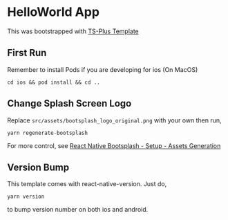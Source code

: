 # HelloWorld App

This was bootstrapped with [TS-Plus Template](https://github.com/kuasha420/react-native-template-ts-plus)

## First Run

Remember to install Pods if you are developing for ios (On MacOS)

`cd ios && pod install && cd ..`

## Change Splash Screen Logo

Replace `src/assets/bootsplash_logo_original.png` with your own then run,

`yarn regenerate-bootsplash`

For more control, see [React Native Bootsplash - Setup - Assets Generation](https://github.com/zoontek/react-native-bootsplash#assets-generation)

## Version Bump

This template comes with react-native-version. Just do,

`yarn version`

to bump version number on both ios and android.
